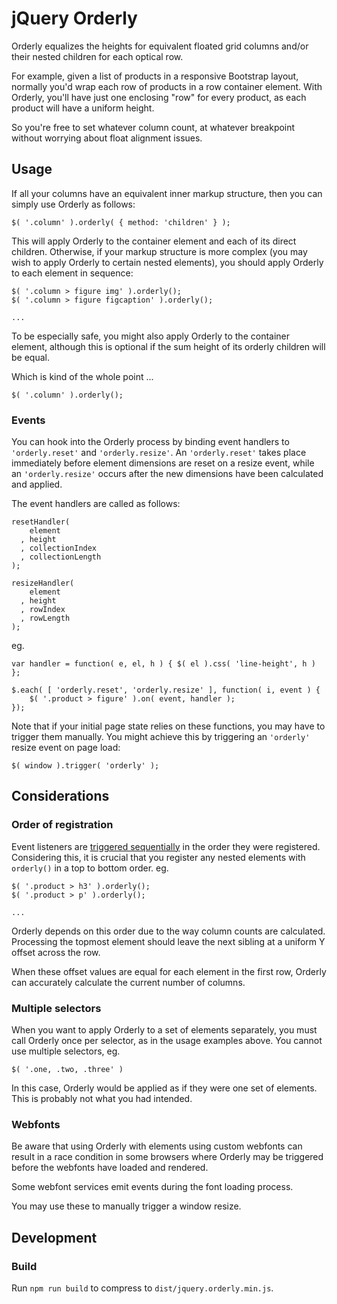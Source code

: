   jQuery Orderly
================

  Orderly equalizes the heights for equivalent floated grid columns and/or
  their nested children for each optical row.

  For example, given a list of products in a responsive Bootstrap layout,
  normally you'd wrap each row of products in a row container element. With
  Orderly, you'll have just one enclosing "row" for every product, as each
  product will have a uniform height.

  So you're free to set whatever column count, at whatever breakpoint without
  worrying about float alignment issues.


##  Usage  ##

  If all your columns have an equivalent inner markup structure, then you can
  simply use Orderly as follows:

    $( '.column' ).orderly( { method: 'children' } );

  This will apply Orderly to the container element and each of its direct
  children. Otherwise, if your markup structure is more complex (you may wish
  to apply Orderly to certain nested elements), you should apply Orderly to
  each element in sequence:

    $( '.column > figure img' ).orderly();
    $( '.column > figure figcaption' ).orderly();

    ...

  To be especially safe, you might also apply Orderly to the container
  element, although this is optional if the sum height of its orderly children
  will be equal.

  Which is kind of the whole point ...

    $( '.column' ).orderly();

### Events

  You can hook into the Orderly process by binding event handlers to
  `'orderly.reset'` and `'orderly.resize'`. An `'orderly.reset'` takes place
  immediately before element dimensions are reset on a resize event, while an
  `'orderly.resize'` occurs after the new dimensions have been calculated and
  applied.

  The event handlers are called as follows:

    resetHandler(
        element
      , height
      , collectionIndex
      , collectionLength
    );

    resizeHandler(
        element
      , height
      , rowIndex
      , rowLength
    );

  eg.

    var handler = function( e, el, h ) { $( el ).css( 'line-height', h ) };

    $.each( [ 'orderly.reset', 'orderly.resize' ], function( i, event ) {
        $( '.product > figure' ).on( event, handler );
    });

  Note that if your initial page state relies on these functions, you may have
  to trigger them manually. You might achieve this by triggering an
  `'orderly'` resize event on page load:

    $( window ).trigger( 'orderly' );


##  Considerations  ##

### Order of registration

  Event listeners are [triggered sequentially][001] in the order they were
  registered. Considering this, it is crucial that you register any nested
  elements with `orderly()` in a top to bottom order. eg.

    $( '.product > h3' ).orderly();
    $( '.product > p' ).orderly();

    ...

  Orderly depends on this order due to the way column counts are calculated.
  Processing the topmost element should leave the next sibling at a uniform Y
  offset across the row.

  When these offset values are equal for each element in the first row,
  Orderly can accurately calculate the current number of columns.

  [001]: http://www.w3.org/TR/DOM-Level-3-Events/#event-flow

### Multiple selectors

  When you want to apply Orderly to a set of elements separately, you must
  call Orderly once per selector, as in the usage examples above. You cannot
  use multiple selectors, eg.

    $( '.one, .two, .three' )

  In this case, Orderly would be applied as if they were one set of elements.
  This is probably not what you had intended.

### Webfonts

  Be aware that using Orderly with elements using custom webfonts can result
  in a race condition in some browsers where Orderly may be triggered before
  the webfonts have loaded and rendered.

  Some webfont services emit events during the font loading process.

  You may use these to manually trigger a window resize.


##  Development  ##

### Build

  Run `npm run build` to compress to `dist/jquery.orderly.min.js`.
